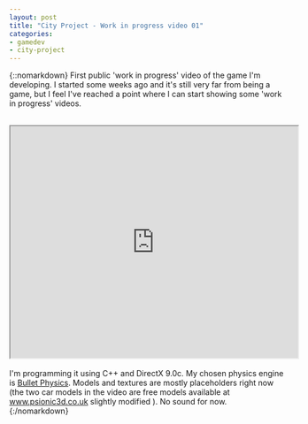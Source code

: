 ```yaml
---
layout: post
title: "City Project - Work in progress video 01"
categories:
- gamedev
- city-project
---
```


{::nomarkdown}
First public 'work in progress' video of the game I'm developing. I started some weeks ago and it's still very far from being a game, but I feel I've reached a point where I can start showing some 'work in progress' videos.<br /><br /><div style="text-align: center;"><iframe height="420" src="http://www.youtube.com/embed/QV7YxA-K_2Y" width="520"></iframe></div><br />I'm programming it using C++ and DirectX 9.0c. My chosen physics engine is <a href="http://bulletphysics.org/">Bullet Physics</a>. Models and textures are mostly placeholders right now (the two car models in the video are free models available at <a href="http://www.psionic3d.co.uk/">www.psionic3d.co.uk</a> slightly modified ). No sound for now.
{:/nomarkdown}